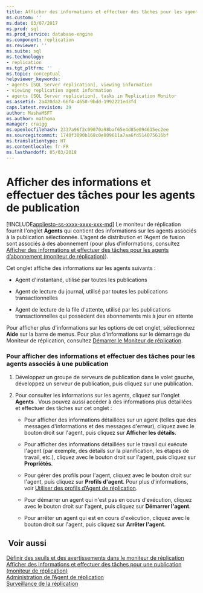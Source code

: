 ```yaml
---
title: Afficher des informations et effectuer des tâches pour les agents de publication | Microsoft Docs
ms.custom: ''
ms.date: 03/07/2017
ms.prod: sql
ms.prod_service: database-engine
ms.component: replication
ms.reviewer: ''
ms.suite: sql
ms.technology:
- replication
ms.tgt_pltfrm: ''
ms.topic: conceptual
helpviewer_keywords:
- agents [SQL Server replication], viewing information
- viewing replication agent information
- agents [SQL Server replication], tasks in Replication Monitor
ms.assetid: 2a420da2-66f4-4650-9bdd-1992221ed3fd
caps.latest.revision: 39
author: MashaMSFT
ms.author: mathoma
manager: craigg
ms.openlocfilehash: 2337a96f2c09070a98baf65e4d85e094615ec2ee
ms.sourcegitcommit: 1740f3090b168c0e809611a7aa6fd514075616bf
ms.translationtype: HT
ms.contentlocale: fr-FR
ms.lasthandoff: 05/03/2018
---
```

# <a name="view-information-and-perform-tasks-for-publication-agents"></a>Afficher des informations et effectuer des tâches pour les agents de publication
[!INCLUDE[appliesto-ss-xxxx-xxxx-xxx-md](../../../includes/appliesto-ss-xxxx-xxxx-xxx-md.md)]
  Le moniteur de réplication fournit l'onglet **Agents** qui contient des informations sur les agents associés à la publication sélectionnée. L’agent de distribution et l’Agent de fusion sont associés à des abonnement (pour plus d’informations, consultez [Afficher des informations et effectuer des tâches pour les agents d’abonnement &#40;moniteur de réplication&#41;](../../../relational-databases/replication/monitor/view-information-and-perform-tasks-for-subscription-agents.md)).  
  
 Cet onglet affiche des informations sur les agents suivants :  
  
-   Agent d'instantané, utilisé par toutes les publications  
  
-   Agent de lecture du journal, utilisé par toutes les publications transactionnelles  
  
-   Agent de lecture de la file d'attente, utilisé par les publications transactionnelles qui possèdent des abonnements mis à jour en attente  
  
 Pour afficher plus d'informations sur les options de cet onglet, sélectionnez **Aide** sur la barre de menus. Pour plus d’informations sur le démarrage du Moniteur de réplication, consultez [Démarrer le Moniteur de réplication](../../../relational-databases/replication/monitor/start-the-replication-monitor.md).  
  
### <a name="to-view-information-and-perform-tasks-for-the-agents-associated-with-a-publication"></a>Pour afficher des informations et effectuer des tâches pour les agents associés à une publication  
  
1.  Développez un groupe de serveurs de publication dans le volet gauche, développez un serveur de publication, puis cliquez sur une publication.  
  
2.  Pour consulter les informations sur les agents, cliquez sur l'onglet **Agents** . Vous pouvez aussi accéder à des informations plus détaillées et effectuer des tâches sur cet onglet :  
  
    -   Pour afficher des informations détaillées sur un agent (telles que des messages d'informations et des messages d'erreur), cliquez avec le bouton droit sur l'agent, puis cliquez sur **Afficher les détails**.  
  
    -   Pour afficher des informations détaillées sur le travail qui exécute l'agent (par exemple, des détails sur la planification, les étapes de travail, etc.), cliquez avec le bouton droit sur l'agent, puis cliquez sur **Propriétés**.  
  
    -   Pour gérer des profils pour l'agent, cliquez avec le bouton droit sur l'agent, puis cliquez sur **Profils d'agent**. Pour plus d’informations, voir [Utiliser des profils d’Agent de réplication](../../../relational-databases/replication/agents/work-with-replication-agent-profiles.md).  
  
    -   Pour démarrer un agent qui n'est pas en cours d'exécution, cliquez avec le bouton droit sur l'agent, puis cliquez sur **Démarrer l'agent**.  
  
    -   Pour arrêter un agent qui est en cours d'exécution, cliquez avec le bouton droit sur l'agent, puis cliquez sur **Arrêter l'agent**.  
  
## <a name="see-also"></a> Voir aussi  
 [Définir des seuils et des avertissements dans le moniteur de réplication](../../../relational-databases/replication/monitor/set-thresholds-and-warnings-in-replication-monitor.md)   
 [Afficher des informations et effectuer des tâches pour une publication &#40;moniteur de réplication&#41;](../../../relational-databases/replication/monitor/view-information-and-perform-tasks-for-a-publication-replication-monitor.md)   
 [Administration de l’Agent de réplication](../../../relational-databases/replication/agents/replication-agent-administration.md)   
 [Surveillance de la réplication](../../../relational-databases/replication/monitor/monitoring-replication-overview.md)  
  
  
